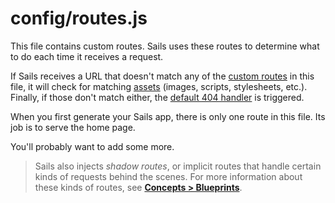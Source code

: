 # config/routes.js

This file contains custom routes.  Sails uses these routes to determine what to do each time it receives a request.

If Sails receives a URL that doesn't match any of the [custom routes](http://sailsjs.com/documentation/concepts/routes/custom-routes) in this file, it will check for matching [assets](http://sailsjs.com/documentation/concepts/assets) (images, scripts, stylesheets, etc.). Finally, if those don't match either, the [default 404 handler](http://sailsjs.com/documentation/reference/response-res/res-not-found) is triggered.

When you first generate your Sails app, there is only one route in this file.  Its job is to serve the home page.

You'll probably want to add some more.


> Sails also injects _shadow routes_, or implicit routes that handle certain kinds of requests behind the scenes.  For more information about these kinds of routes, see **[Concepts > Blueprints](http://sailsjs.com/documentation/concepts/blueprints)**.

<docmeta name="displayName" value="routes.js">

